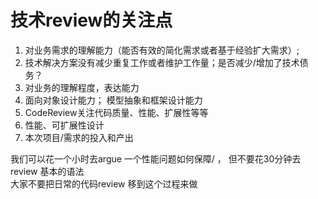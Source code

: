 # 技术review的关注点

1. 对业务需求的理解能力（能否有效的简化需求或者基于经验扩大需求）;
2. 技术解决方案没有减少重复工作或者维护工作量；是否减少/增加了技术债务？
3. 对业务的理解程度，表达能力
5. 面向对象设计能力； 模型抽象和框架设计能力
9. CodeReview关注代码质量、性能、扩展性等等
10. 性能、可扩展性设计
11. 本次项目/需求的投入和产出


我们可以花一个小时去argue 一个性能问题如何保障/ ，  但不要花30分钟去review 基本的语法  
大家不要把日常的代码review 移到这个过程来做 
